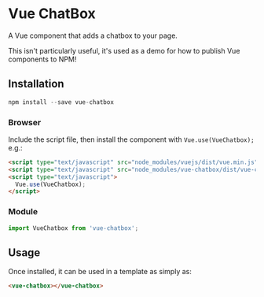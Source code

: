 # Vue ChatBox

A Vue component that adds a chatbox to your page.

This isn't particularly useful, it's used as a demo for how to publish Vue components to NPM!

## Installation

```js
npm install --save vue-chatbox
```

### Browser

Include the script file, then install the component with `Vue.use(VueChatbox);` e.g.:

```html
<script type="text/javascript" src="node_modules/vuejs/dist/vue.min.js"></script>
<script type="text/javascript" src="node_modules/vue-chatbox/dist/vue-chatbox.min.js"></script>
<script type="text/javascript">
  Vue.use(VueChatbox);
</script>
```

### Module

```js
import VueChatbox from 'vue-chatbox';
```

## Usage

Once installed, it can be used in a template as simply as:

```html
<vue-chatbox></vue-chatbox>
```